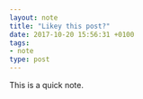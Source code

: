 ```yaml
---
layout: note
title: "Likey this post?"
date: 2017-10-20 15:56:31 +0100 
tags:
- note
type: post
---
```

This is a quick note.